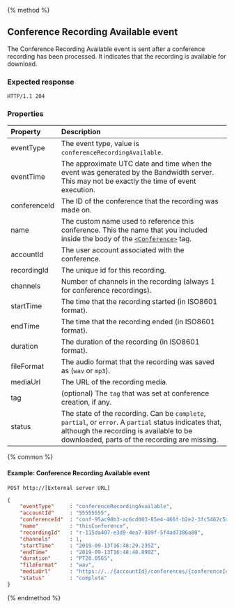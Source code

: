 {% method %}
## Conference Recording Available event

The Conference Recording Available event is sent after a conference recording has been processed.
It indicates that the recording is available for download.

### Expected response

```http
HTTP/1.1 204
```

### Properties
| Property          | Description                                                                                                                                                                                           |
|:------------------|:------------------------------------------------------------------------------------------------------------------------------------------------------------------------------------------------------|
| eventType         | The event type, value is `conferenceRecordingAvailable`.                                                                                                                                              |
| eventTime         | The approximate UTC date and time when the event was generated by the Bandwidth server. This may not be exactly the time of event execution.                                                          |
| conferenceId      | The ID of the conference that the recording was made on.                                                                                                                                              |
| name              | The custom name used to reference this conference. This the name that you included inside the body of the [`<Conference>`](../verbs/conference.md) tag.                                               |
| accountId         | The user account associated with the conference.                                                                                                                                                      |
| recordingId       | The unique id for this recording.                                                                                                                                                                     |
| channels          | Number of channels in the recording (always 1 for conference recordings).                                                                                                                             |
| startTime         | The time that the recording started (in ISO8601 format).                                                                                                                                              |
| endTime           | The time that the recording ended (in ISO8601 format).                                                                                                                                                |
| duration          | The duration of the recording (in ISO8601 format).                                                                                                                                                    |
| fileFormat        | The audio format that the recording was saved as (`wav` or `mp3`).                                                                                                                                    |
| mediaUrl          | The URL of the recording media.                                                                                                                                                                       |
| tag               | (optional) The `tag` that was set at conference creation, if any.                                                                                                                                     |
| status            | The state of the recording. Can be `complete`, `partial`, or `error`. A `partial` status indicates that, although the recording is available to be downloaded, parts of the recording are missing.    |

{% common %}

#### Example: Conference Recording Available event

```
POST http://[External server URL]
```

```json
{
	"eventType"     : "conferenceRecordingAvailable",
	"accountId"     : "55555555",
	"conferenceId"  : "conf-95ac90b3-ac6cd003-85e4-466f-b2e2-3fc5462c5d0d",
	"name"          : "thisConference",
	"recordingId"   : "r-115da407-e3d9-4ea7-889f-5f4ad7386a80",
	"channels"      : 1,
	"startTime"     : "2019-09-13T16:48:29.235Z",
	"endTime"       : "2019-09-13T16:48:48.890Z",
	"duration"      : "PT20.056S",
	"fileFormat"    : "wav",
	"mediaUrl"      : "https://../{accountId}/conferences/{conferenceId}/recordings/{recordingId}/media",
	"status"        : "complete"
}
```

{% endmethod %}
